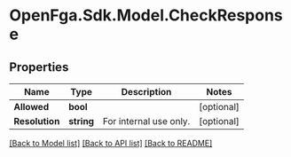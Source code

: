 # OpenFga.Sdk.Model.CheckResponse

## Properties

Name | Type | Description | Notes
------------ | ------------- | ------------- | -------------
**Allowed** | **bool** |  | [optional] 
**Resolution** | **string** | For internal use only. | [optional] 

[[Back to Model list]](../README.md#models) [[Back to API list]](../README.md#api-endpoints) [[Back to README]](../README.md)

